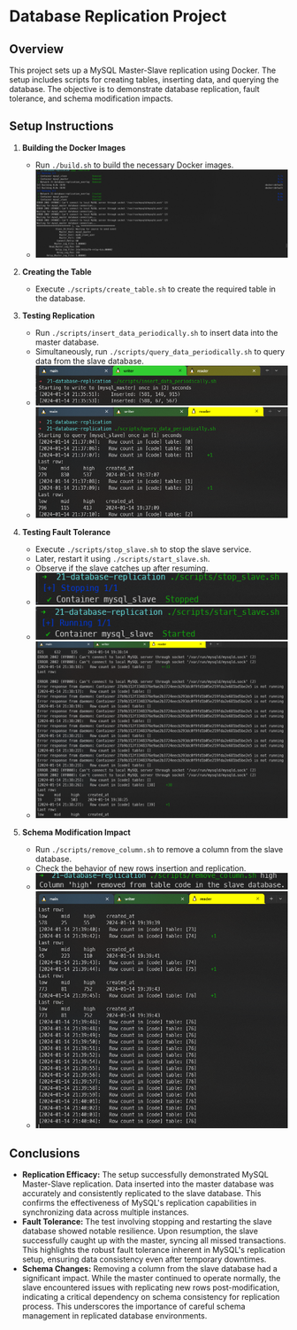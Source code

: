 # Database Replication Project

## Overview
This project sets up a MySQL Master-Slave replication using Docker. The setup includes scripts for creating tables, inserting data, and querying the database. The objective is to demonstrate database replication, fault tolerance, and schema modification impacts.

## Setup Instructions
1. **Building the Docker Images**
   - Run `./build.sh` to build the necessary Docker images.
   - ![Screenshot of build process](./screenshots/01-build.png)

2. **Creating the Table**
   - Execute `./scripts/create_table.sh` to create the required table in the database.

3. **Testing Replication**
   - Run `./scripts/insert_data_periodically.sh` to insert data into the master database.
   - Simultaneously, run `./scripts/query_data_periodically.sh` to query data from the slave database.
   - ![Screenshot of data insertion](./screenshots/02-insert-master.png)
   - ![Screenshot of data querying](./screenshots/03-query-slave.png)

4. **Testing Fault Tolerance**
   - Execute `./scripts/stop_slave.sh` to stop the slave service.
   - Later, restart it using `./scripts/start_slave.sh`.
   - Observe if the slave catches up after resuming.
   - ![Screenshot of stopping slave](./screenshots/04-stop-slave.png)
   - ![Screenshot of restarting slave](./screenshots/05-start-slave.png)
   - ![Screenshot of catching up](./screenshots/06-slave-catch-up.png)

5. **Schema Modification Impact**
   - Run `./scripts/remove_column.sh` to remove a column from the slave database.
   - Check the behavior of new rows insertion and replication.
   - ![Screenshot of column removal](./screenshots/07-remove-column.png)
   - ![Screenshot of replication halt](./screenshots/08-stop-replication.png)

## Conclusions
- **Replication Efficacy:** The setup successfully demonstrated MySQL Master-Slave replication. Data inserted into the master database was accurately and consistently replicated to the slave database. This confirms the effectiveness of MySQL's replication capabilities in synchronizing data across multiple instances.
- **Fault Tolerance:**  The test involving stopping and restarting the slave database showed notable resilience. Upon resumption, the slave successfully caught up with the master, syncing all missed transactions. This highlights the robust fault tolerance inherent in MySQL's replication setup, ensuring data consistency even after temporary downtimes.
- **Schema Changes:** Removing a column from the slave database had a significant impact. While the master continued to operate normally, the slave encountered issues with replicating new rows post-modification, indicating a critical dependency on schema consistency for replication process. This underscores the importance of careful schema management in replicated database environments.
